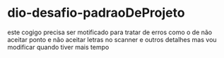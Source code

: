 # dio-desafio-padraoDeProjeto
este cogigo precisa ser motificado para tratar de erros 
como o de não aceitar ponto e não aceitar letras no scanner
e outros detalhes mas vou modificar quando tiver mais tempo 
